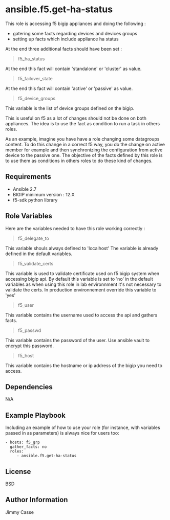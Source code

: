 ansible.f5.get-ha-status
=========

This role is accessing f5 bigip appliances and doing the following : 
- gatering some facts regarding devices and devices groups
- setting up facts which include appliance ha status

At the end three additional facts should have been set :
> f5_ha_status

At the end this fact will contain 'standalone' or 'cluster' as value.

> f5_failover_state

At the end this fact will contain 'active' or 'passive' as value.

> f5_device_groups

This variable is the list of device groups defined on the bigip.

This is useful on f5 as a lot of changes should not be done on both appliances. 
The idea is to use the fact as condition to run a task in others roles. 

As an example, imagine you have have a role changing some datagroups content.
To do this change in a correct f5 way, you do the change on active member for example and then synchronizing the configuration from active device to the passive one.
The objective of the facts defined by this role is to use them as conditions in others roles to do these kind of changes.


Requirements
------------

- Ansible 2.7
- BIGIP minimum version : 12.X
- f5-sdk python library

Role Variables
--------------

Here are the variables needed to have this role working correctly : 

> f5_delegate_to

This variable shouls always defined to 'localhost'
The variable is already defined in the default variables. 

> f5_validate_certs

This variable is used to validate certificate used on f5 bigip system when accessing bigip api.
By default this variable is set to 'no' in the default variables as when using this role in lab environnment it's not necessary to validate the certs.
In production environnement override this variable to 'yes'

> f5_user

This variable contains the username used to access the api and gathers facts.

> f5_passwd

This variable contains the password of the user.
Use ansible vault to encrypt this password.

> f5_host

This variable contains the hostname or ip address of the bigip you need to access.


Dependencies
------------

N/A

Example Playbook
----------------

Including an example of how to use your role (for instance, with variables passed in as parameters) is always nice for users too:

    - hosts: f5_grp
      gather_facts: no
      roles:
         - ansible.f5.get-ha-status

License
-------

BSD

Author Information
------------------

Jimmy Casse
